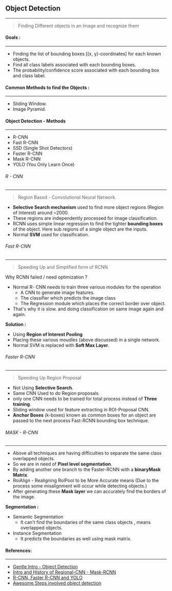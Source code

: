 ## Object Detection
---

> Finding Different objects in an Image and recognize them

#### Goals :
---

- Finding the list of bounding boxes \[(x, y)-coordinates\] for each known objects.
- Find all class labels associated with each bounding boxes.
- The probability/confidence score associated with each bounding box and class label.

#### Common Methods to find the Objects :
---

- Sliding Window.
- Image Pyramid.

#### Object Detection - Methods
---

- R-CNN
- Fast R-CNN
- SSD (Single Shot Detectors)
- Faster R-CNN
- Mask R-CNN
- YOLO (You Only Learn Once)

###### R - CNN
---

> Region Based - Convolutional Neural Network.

- **Selective Search mechanism** used to find more object regions (Region of Interest) around ~2000.
- These regions are independently processed for image classification.
- RCNN uses simple linear regression to find the tighter **bounding boxes** of the object. Here sub regions of a single object are
the inputs.
- Normal **SVM** used for classification.


###### Fast R-CNN
---

> Speeding Up and Simplified form of RCNN

Why RCNN failed / need optimization ?

- Normal R- CNN needs to train three various modules for the operation
    - A CNN to generate image features.
    - The classifier which predicts the image class
    - The Regression module which places the correct border over object.
- That's why it is slow. and doing classification on same image again and again.


**Solution :**

- Using **Region of Interest Pooling**
- Placing these various moudles (above discussed) in a single network.    
- Normal SVM is replaced with **Soft Max Layer**.

###### Faster R-CNN
---

> Speeding Up Region Proposal

- Not Using **Selective Search**.
- Same CNN Used to do Region proposals.
- only one CNN needs to be trained for total process instead of **Three training**.
- Sliding window used for feature extracting in ROI-Proposal CNN.
- **Anchor Boxes** (k-boxes) known as common boxes for an object are passed to the next process Fast-RCNN bounding
box technique.

###### MASK - R-CNN
---

- Above all techniques are having difficulties to separate the same class overlapped objects.
- So we are in need of **Pixel level segmentation**. 
- By adding another one branch to the Faster-RCNN with a **binaryMask Matrix**.
- RoiAlign - Realigning RoIPool to be More Accurate means (Due to the process some misalignment will occur while detecting objects.)
- After generating these **Mask layer** we can accurately find the borders of the image.

**Segmentation :**

- Semantic Segmentation
    - It can't find the boundaries of the same class objects , means overlapped objects.
- Instance Segmentation
    - It predicts the boundaries as well using mask matrix.


#### References:
---

- [Gentle Intro - Object Detection](https://www.pyimagesearch.com/2018/05/14/a-gentle-guide-to-deep-learning-object-detection/)
- [Intro and History of Regional-CNN - Mask-RCNN](https://blog.athelas.com/a-brief-history-of-cnns-in-image-segmentation-from-r-cnn-to-mask-r-cnn-34ea83205de4)
- [R-CNN, Faster R-CNN and YOLO](https://towardsdatascience.com/r-cnn-fast-r-cnn-faster-r-cnn-yolo-object-detection-algorithms-36d53571365e)
- [Awesome Steps involved object detection](https://engineering.matterport.com/splash-of-color-instance-segmentation-with-mask-r-cnn-and-tensorflow-7c761e238b46)